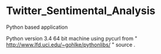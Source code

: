 Twitter_Sentimental_Analysis
============================

Python based application

Python version 3.4
64 bit machine 
using pycurl from " http://www.lfd.uci.edu/~gohlke/pythonlibs/ " source .
